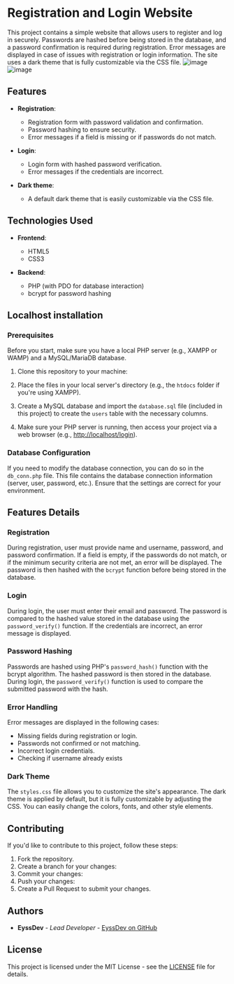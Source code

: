 # Registration and Login Website

This project contains a simple website that allows users to register and log in securely. Passwords are hashed before being stored in the database, and a password confirmation is required during registration. Error messages are displayed in case of issues with registration or login information. The site uses a dark theme that is fully customizable via the CSS file.
![image](https://github.com/user-attachments/assets/3d35f9a6-16a3-42c4-b639-4d86208302ea)
![image](https://github.com/user-attachments/assets/c7c2ea12-80d3-489b-8ed2-550e6c5fc125)

## Features

- **Registration**:
  - Registration form with password validation and confirmation.
  - Password hashing to ensure security.
  - Error messages if a field is missing or if passwords do not match.

- **Login**:
  - Login form with hashed password verification.
  - Error messages if the credentials are incorrect.

- **Dark theme**:
  - A default dark theme that is easily customizable via the CSS file.

## Technologies Used

- **Frontend**:
  - HTML5
  - CSS3

- **Backend**:
  - PHP (with PDO for database interaction)
  - bcrypt for password hashing

## Localhost installation

### Prerequisites 

Before you start, make sure you have a local PHP server (e.g., XAMPP or WAMP) and a MySQL/MariaDB database.

1. Clone this repository to your machine:

2. Place the files in your local server's directory (e.g., the `htdocs` folder if you're using XAMPP).

3. Create a MySQL database and import the `database.sql` file (included in this project) to create the `users` table with the necessary columns.

4. Make sure your PHP server is running, then access your project via a web browser (e.g., [http://localhost/login](http://localhost/login)).

### Database Configuration

If you need to modify the database connection, you can do so in the `db_conn.php` file. This file contains the database connection information (server, user, password, etc.). Ensure that the settings are correct for your environment.

## Features Details

### Registration

During registration, user must provide name and username, password, and password confirmation. If a field is empty, if the passwords do not match, or if the minimum security criteria are not met, an error will be displayed. The password is then hashed with the `bcrypt` function before being stored in the database.

### Login

During login, the user must enter their email and password. The password is compared to the hashed value stored in the database using the `password_verify()` function. If the credentials are incorrect, an error message is displayed.

### Password Hashing

Passwords are hashed using PHP's `password_hash()` function with the bcrypt algorithm. The hashed password is then stored in the database. During login, the `password_verify()` function is used to compare the submitted password with the hash.

### Error Handling

Error messages are displayed in the following cases:
- Missing fields during registration or login.
- Passwords not confirmed or not matching.
- Incorrect login credentials.
- Checking if username already exists

### Dark Theme

The `styles.css` file allows you to customize the site's appearance. The dark theme is applied by default, but it is fully customizable by adjusting the CSS. You can easily change the colors, fonts, and other style elements.

## Contributing

If you'd like to contribute to this project, follow these steps:

1. Fork the repository.
2. Create a branch for your changes:
3. Commit your changes:
4. Push your changes:
5. Create a Pull Request to submit your changes.

## Authors

- **EyssDev** - _Lead Developer_ - [EyssDev on GitHub](https://github.com/EyssDev)

## License

This project is licensed under the MIT License - see the [LICENSE](LICENSE) file for details.



